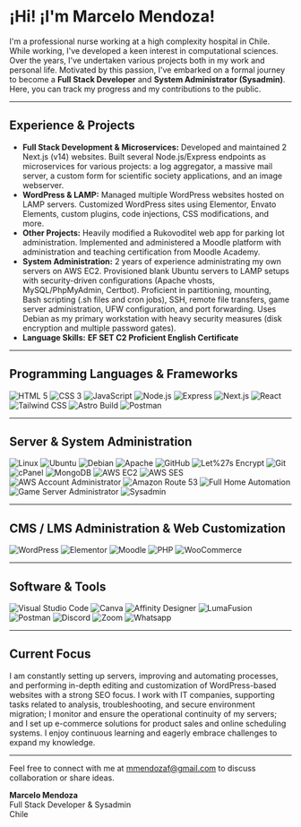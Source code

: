 # ¡Hi! ¡I'm Marcelo Mendoza!

I'm a professional nurse working at a high complexity hospital in Chile. While working, I've developed a keen interest in computational sciences. Over the years, I've undertaken various projects both in my work and personal life. Motivated by this passion, I've embarked on a formal journey to become a **Full Stack Developer** and **System Administrator (Sysadmin)**. Here, you can track my progress and my contributions to the public.

---

## Experience & Projects

- **Full Stack Development & Microservices:** Developed and maintained 2 Next.js (v14) websites. Built several Node.js/Express endpoints as microservices for various projects: a log aggregator, a massive mail server, a custom form for scientific society applications, and an image webserver.
- **WordPress & LAMP:** Managed multiple WordPress websites hosted on LAMP servers. Customized WordPress sites using Elementor, Envato Elements, custom plugins, code injections, CSS modifications, and more.
- **Other Projects:** Heavily modified a Rukovoditel web app for parking lot administration. Implemented and administered a Moodle platform with administration and teaching certification from Moodle Academy.
- **System Administration:** 2 years of experience administrating my own servers on AWS EC2. Provisioned blank Ubuntu servers to LAMP setups with security-driven configurations (Apache vhosts, MySQL/PhpMyAdmin, Certbot). Proficient in partitioning, mounting, Bash scripting (.sh files and cron jobs), SSH, remote file transfers, game server administration, UFW configuration, and port forwarding. Uses Debian as my primary workstation with heavy security measures (disk encryption and multiple password gates).
- **Language Skills:** **EF SET C2 Proficient English Certificate**

---

## Programming Languages & Frameworks

![HTML 5](https://img.shields.io/badge/HTML5-%20-%23E34F26?style=for-the-badge&logo=html5&logoColor=%23E34F26&labelColor=%231c2128) ![CSS 3](https://img.shields.io/badge/CSS3-%20-%231572B6?style=for-the-badge&logo=css3&logoColor=%231572B6&labelColor=%231c2128) ![JavaScript](https://img.shields.io/badge/JavaScript-%20-%23F7DF1E?style=for-the-badge&logo=javascript&logoColor=%23F7DF1E&labelColor=%231c2128) ![Node.js](https://img.shields.io/badge/Node.js-%20-%2343853D?style=for-the-badge&logo=node.js&logoColor=%2343853D&labelColor=%231c2128) ![Express](https://img.shields.io/badge/Express-%20-%23000000?style=for-the-badge&logo=express&logoColor=%23000000&labelColor=%231c2128) ![Next.js](https://img.shields.io/badge/Next.js-%20-%23000000?style=for-the-badge&logo=next.js&logoColor=%23000000&labelColor=%231c2128) ![React](https://img.shields.io/badge/React-%20-%2361DAFB?style=for-the-badge&logo=react&logoColor=%2361DAFB&labelColor=%231c2128) ![Tailwind CSS](https://img.shields.io/badge/Tailwind%20CSS-%20-%2306B6D4?style=for-the-badge&logo=tailwind-css&logoColor=%2306B6D4&labelColor=%231c2128) ![Astro Build](https://img.shields.io/badge/Astro%20Build-%20-%23000000?style=for-the-badge&logo=astro&logoColor=%23000000&labelColor=%231c2128) ![Postman](https://img.shields.io/badge/Postman-%20-%23FF6C37?style=for-the-badge&logo=postman&logoColor=%23FF6C37&labelColor=%231c2128)

---

## Server & System Administration

![Linux](https://img.shields.io/badge/Linux-%20-%23FCC624?style=for-the-badge&logo=linux&logoColor=%23FCC624&labelColor=%231c2128) ![Ubuntu](https://img.shields.io/badge/Ubuntu-%20-%23E95420?style=for-the-badge&logo=ubuntu&logoColor=%23E95420&labelColor=%231c2128) ![Debian](https://img.shields.io/badge/Debian-%20-%23D70A53?style=for-the-badge&logo=debian&logoColor=%23D70A53&labelColor=%231c2128) ![Apache](https://img.shields.io/badge/Apache-%20-%23D22128?style=for-the-badge&logo=apache&logoColor=%23D22128&labelColor=%231c2128) ![GitHub](https://img.shields.io/badge/GitHub-%20-%23181717?style=for-the-badge&logo=github&logoColor=%23181717&labelColor=%231c2128) ![Let%27s Encrypt](https://img.shields.io/badge/Let%27s%20Encrypt-%20-%23003A70?style=for-the-badge&logo=letsencrypt&logoColor=%23003A70&labelColor=%231c2128) ![Git](https://img.shields.io/badge/Git-%20-%23F05032?style=for-the-badge&logo=git&logoColor=%23F05032&labelColor=%231c2128) ![cPanel](https://img.shields.io/badge/cPanel-%20-%23FF6C2C?style=for-the-badge&logo=cpanel&logoColor=%23FF6C2C&labelColor=%231c2128) ![MongoDB](https://img.shields.io/badge/MongoDB-%20-%2347A248?style=for-the-badge&logo=mongodb&logoColor=%2347A248&labelColor=%231c2128) ![AWS EC2](https://img.shields.io/badge/AWS%20EC2-%20-%23FF9900?style=for-the-badge&logo=amazonec2&logoColor=%23FF9900&labelColor=%231c2128) ![AWS SES](https://img.shields.io/badge/AWS%20SES-%20-%23FF9900?style=for-the-badge&logo=amazonses&logoColor=%23FF9900&labelColor=%231c2128) ![AWS Account Administrator](https://img.shields.io/badge/AWS%20Admin-%20-%23FF9900?style=for-the-badge&logo=amazonaws&logoColor=%23FF9900&labelColor=%231c2128) ![Amazon Route 53](https://img.shields.io/badge/Route%2053-AWS-%231BABD7?style=for-the-badge&logo=amazonroute53&logoColor=%231BABD7&labelColor=%231c2128) ![Full Home Automation](https://img.shields.io/badge/Home%20Automation-%20-%235A6AB1?style=for-the-badge&logo=googlehome&logoColor=%235A6AB1&labelColor=%231c2128) ![Game Server Administrator](https://img.shields.io/badge/Game%20Server-%20Admin-%23000000?style=for-the-badge&logo=games&logoColor=%23000000&labelColor=%231c2128) ![Sysadmin](https://img.shields.io/badge/Sysadmin-%20-%23000000?style=for-the-badge&logo=linux&logoColor=%23000000&labelColor=%231c2128)

---

## CMS / LMS Administration & Web Customization

![WordPress](https://img.shields.io/badge/WordPress-%20-%2321759B?style=for-the-badge&logo=wordpress&logoColor=%2321759B&labelColor=%231c2128) ![Elementor](https://img.shields.io/badge/Elementor-%20-%237A65C1?style=for-the-badge&logo=elementor&logoColor=%237A65C1&labelColor=%231c2128) ![Moodle](https://img.shields.io/badge/Moodle-%20-%23f7634d?style=for-the-badge&logo=moodle&logoColor=%2321759B&labelColor=%231c2128) ![PHP](https://img.shields.io/badge/PHP-%20-%23777BB4?style=for-the-badge&logo=php&logoColor=%23777BB4&labelColor=%231c2128) ![WooCommerce](https://img.shields.io/badge/WooCommerce-%20-%2300599C?style=for-the-badge&logo=woocommerce&logoColor=%23fff&labelColor=%231c2128)

---

## Software & Tools

![Visual Studio Code](https://img.shields.io/badge/Visual%20Studio%20Code-%20-%23007ACC?style=for-the-badge&logo=visualstudiocode&logoColor=%23007ACC&labelColor=%231c2128) ![Canva](https://img.shields.io/badge/Canva-%20-%2300C4CC?style=for-the-badge&logo=canva&logoColor=%2300C4CC&labelColor=%231c2128) ![Affinity Designer](https://img.shields.io/badge/Affinity%20Designer-%20-%231B72BE?style=for-the-badge&logo=affinitydesigner&logoColor=%231B72BE&labelColor=%231c2128) ![LumaFusion](https://img.shields.io/badge/LumaFusion-%20-%2319164a?style=for-the-badge&logo=loom&logoColor=%2319164a&labelColor=%231c2128) ![Postman](https://img.shields.io/badge/Postman-%20-%23FF6C37?style=for-the-badge&logo=postman&logoColor=%23FF6C37&labelColor=%231c2128) ![Discord](https://img.shields.io/badge/Discord-%20-%235865F2?style=for-the-badge&logo=discord&logoColor=%235865F2&labelColor=%231c2128) ![Zoom](https://img.shields.io/badge/Zoom-%20-%232D8CFF?style=for-the-badge&logo=zoom&logoColor=%232D8CFF&labelColor=%231c2128) ![Whatsapp](https://img.shields.io/badge/Whatsapp-%20-%2325D366?style=for-the-badge&logo=whatsapp&logoColor=%2325D366&labelColor=%231c2128)

---

## Current Focus

I am constantly setting up servers, improving and automating processes, and performing in-depth editing and customization of WordPress-based websites with a strong SEO focus. I work with IT companies, supporting tasks related to analysis, troubleshooting, and secure environment migration; I monitor and ensure the operational continuity of my servers; and I set up e-commerce solutions for product sales and online scheduling systems. I enjoy continuous learning and eagerly embrace challenges to expand my knowledge.

---

Feel free to connect with me at [mmendozaf@gmail.com](mailto:mmendozaf@gmail.com) to discuss collaboration or share ideas.

**Marcelo Mendoza**  
Full Stack Developer & Sysadmin  
Chile
